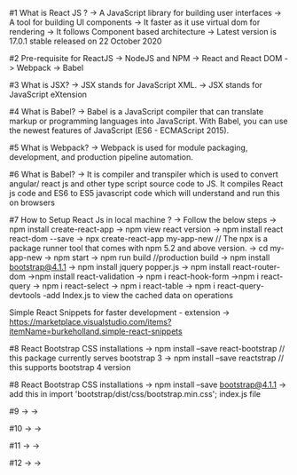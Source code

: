 #1 What is React JS ? -> A JavaScript library for building user interfaces -> A tool for building UI components -> It faster as it use virtual dom for rendering -> It follows Component based architecture -> Latest version is 17.0.1 stable released on 22 October 2020

#2 Pre-requisite for ReactJS -> NodeJS and NPM -> React and React DOM -> Webpack -> Babel

#3 What is JSX? -> JSX stands for JavaScript XML. -> JSX stands for JavaScript eXtension

#4 What is Babel? -> Babel is a JavaScript compiler that can translate markup or programming languages into JavaScript. With Babel, you can use the newest features of JavaScript (ES6 - ECMAScript 2015).

#5 What is Webpack? -> Webpack is used for module packaging, development, and production pipeline automation.

#6 What is Babel? -> It is compiler and transpiler which is used to convert angular/ react js and other type script source code to JS. It compiles React js code and ES6 to ES5 javascript code which will understand and run this on browsers

#7 How to Setup React Js in local machine ? -> Follow the below steps -> npm install create-react-app -> npm view react version -> npm install react react-dom --save -> npx create-react-app my-app-new // The npx is a package runner tool that comes with npm 5.2 and above version. -> cd my-app-new -> npm start -> npm run build //production build -> npm install bootstrap@4.1.1 -> npm install jquery popper.js -> npm install react-router-dom ->npm install react-validation -> npm i react-hook-form ->npm i react-query
-> npm i react-select -> npm i react-table -> npm i react-query-devtools  -add Index.js <ReactQueryDevtools> to view the cached data on operations 


Simple React Snippets for faster development - extension
-> https://marketplace.visualstudio.com/items?itemName=burkeholland.simple-react-snippets

#8 React Bootstrap CSS installations -> npm install –save react-bootstrap // this package currently serves bootstrap 3 -> npm install –save reactstrap // this supports bootstrap 4 version

#8 React Bootstrap CSS installations -> npm install –save bootstrap@4.1.1 -> add this in import 'bootstrap/dist/css/bootstrap.min.css'; index.js file

#9 -> ->

#10 -> ->

#11 -> ->

#12 -> ->
